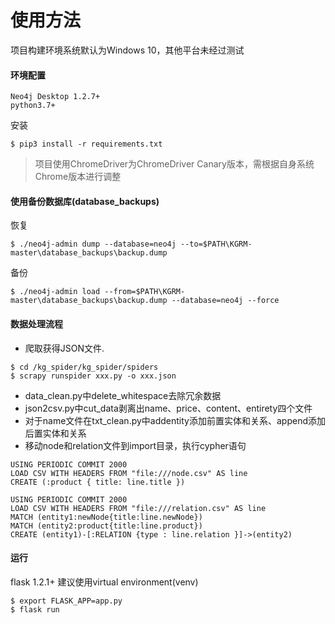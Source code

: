 # 使用方法

项目构建环境系统默认为Windows 10，其他平台未经过测试

#### 环境配置
```
Neo4j Desktop 1.2.7+
python3.7+
```
安装
```
$ pip3 install -r requirements.txt
```
> 项目使用ChromeDriver为ChromeDriver Canary版本，需根据自身系统Chrome版本进行调整

####  使用备份数据库(database_backups)
恢复
```
$ ./neo4j-admin dump --database=neo4j --to=$PATH\KGRM-master\database_backups\backup.dump
```
备份
```
$ ./neo4j-admin load --from=$PATH\KGRM-master\database_backups\backup.dump --database=neo4j --force
```

####  数据处理流程

- 爬取获得JSON文件.
```
$ cd /kg_spider/kg_spider/spiders
$ scrapy runspider xxx.py -o xxx.json
```
- data_clean.py中delete_whitespace去除冗余数据
- json2csv.py中cut_data剥离出name、price、content、entirety四个文件
- 对于name文件在txt_clean.py中addentity添加前置实体和关系、append添加后置实体和关系
- 移动node和relation文件到import目录，执行cypher语句
```
USING PERIODIC COMMIT 2000
LOAD CSV WITH HEADERS FROM "file:///node.csv" AS line
CREATE (:product { title: line.title })
```
```
USING PERIODIC COMMIT 2000
LOAD CSV WITH HEADERS FROM "file:///relation.csv" AS line
MATCH (entity1:newNode{title:line.newNode})
MATCH (entity2:product{title:line.product})
CREATE (entity1)-[:RELATION {type : line.relation }]->(entity2)
```

####  运行
flask 1.2.1+
建议使用virtual environment(venv)

```
$ export FLASK_APP=app.py
$ flask run
```